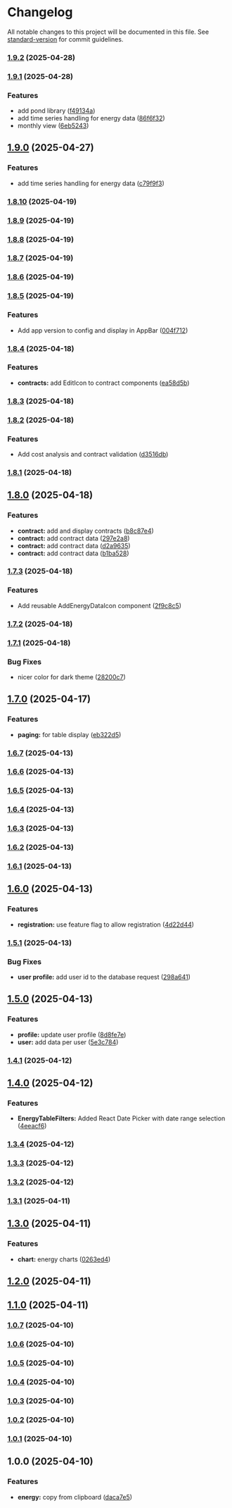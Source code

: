 # Changelog

All notable changes to this project will be documented in this file. See [standard-version](https://github.com/conventional-changelog/standard-version) for commit guidelines.

### [1.9.2](https://github.com/dachrisch/energy.consumption/compare/v1.9.1...v1.9.2) (2025-04-28)

### [1.9.1](https://github.com/dachrisch/energy.consumption/compare/v1.8.10...v1.9.1) (2025-04-28)


### Features

* add pond library ([f49134a](https://github.com/dachrisch/energy.consumption/commit/f49134ae3ae58e8a4e93ef246e9defc135bdd494))
* add time series handling for energy data ([86f6f32](https://github.com/dachrisch/energy.consumption/commit/86f6f3257f1ade14d139538bde349d9262c449b8))
* monthly view ([6eb5243](https://github.com/dachrisch/energy.consumption/commit/6eb5243e93f47ed608960da722bac846646e16bd))

## [1.9.0](https://github.com/dachrisch/energy.consumption/compare/v1.8.10...v1.9.0) (2025-04-27)


### Features

* add time series handling for energy data ([c79f9f3](https://github.com/dachrisch/energy.consumption/commit/c79f9f3423e5354d42388df5d68a3bc3506de003))

### [1.8.10](https://github.com/dachrisch/energy.consumption/compare/v1.8.9...v1.8.10) (2025-04-19)

### [1.8.9](https://github.com/dachrisch/energy.consumption/compare/v1.8.8...v1.8.9) (2025-04-19)

### [1.8.8](https://github.com/dachrisch/energy.consumption/compare/v1.8.7...v1.8.8) (2025-04-19)

### [1.8.7](https://github.com/dachrisch/energy.consumption/compare/v1.8.6...v1.8.7) (2025-04-19)

### [1.8.6](https://github.com/dachrisch/energy.consumption/compare/v1.8.5...v1.8.6) (2025-04-19)

### [1.8.5](https://github.com/dachrisch/energy.consumption/compare/v1.8.4...v1.8.5) (2025-04-19)


### Features

* Add app version to config and display in AppBar ([004f712](https://github.com/dachrisch/energy.consumption/commit/004f712cf2ff15f9dcc4ebfe3b6381c8121c7f17))

### [1.8.4](https://github.com/dachrisch/energy.consumption/compare/v1.8.3...v1.8.4) (2025-04-18)


### Features

* **contracts:** add EditIcon to contract components ([ea58d5b](https://github.com/dachrisch/energy.consumption/commit/ea58d5bae79c790928b6d203605f6345c4258630))

### [1.8.3](https://github.com/dachrisch/energy.consumption/compare/v1.8.2...v1.8.3) (2025-04-18)

### [1.8.2](https://github.com/dachrisch/energy.consumption/compare/v1.8.1...v1.8.2) (2025-04-18)


### Features

* Add cost analysis and contract validation ([d3516db](https://github.com/dachrisch/energy.consumption/commit/d3516db02c492bb272fdfce808a1eabd59b6cdfa))

### [1.8.1](https://github.com/dachrisch/energy.consumption/compare/v1.8.0...v1.8.1) (2025-04-18)

## [1.8.0](https://github.com/dachrisch/energy.consumption/compare/v1.7.3...v1.8.0) (2025-04-18)


### Features

* **contract:** add and display contracts ([b8c87e4](https://github.com/dachrisch/energy.consumption/commit/b8c87e428c73536822fa94c339be2f060506ac42))
* **contract:** add contract data ([297e2a8](https://github.com/dachrisch/energy.consumption/commit/297e2a8b71cf7f1727382eadc329349a3f9b9b77))
* **contract:** add contract data ([d2a9635](https://github.com/dachrisch/energy.consumption/commit/d2a9635c6c9876da163f27a0ad24acb86390b004))
* **contract:** add contract data ([b1ba528](https://github.com/dachrisch/energy.consumption/commit/b1ba5281eda9d322e5eca9b0b0b223df45bb20a7))

### [1.7.3](https://github.com/dachrisch/energy.consumption/compare/v1.7.2...v1.7.3) (2025-04-18)


### Features

* Add reusable AddEnergyDataIcon component ([2f9c8c5](https://github.com/dachrisch/energy.consumption/commit/2f9c8c565a0b9471956a72965e8f8befea742aee))

### [1.7.2](https://github.com/dachrisch/energy.consumption/compare/v1.7.1...v1.7.2) (2025-04-18)

### [1.7.1](https://github.com/dachrisch/energy.consumption/compare/v1.7.0...v1.7.1) (2025-04-18)


### Bug Fixes

* nicer color for dark theme ([28200c7](https://github.com/dachrisch/energy.consumption/commit/28200c758e30779f2f6ee8a453a55384bd506dbb))

## [1.7.0](https://github.com/dachrisch/energy.consumption/compare/v1.6.7...v1.7.0) (2025-04-17)


### Features

* **paging:** for table display ([eb322d5](https://github.com/dachrisch/energy.consumption/commit/eb322d5289b77b2c7edf981dddeaeca83486d2f3))

### [1.6.7](https://github.com/dachrisch/energy.consumption/compare/v1.6.6...v1.6.7) (2025-04-13)

### [1.6.6](https://github.com/dachrisch/energy.consumption/compare/v1.6.5...v1.6.6) (2025-04-13)

### [1.6.5](https://github.com/dachrisch/energy.consumption/compare/v1.6.4...v1.6.5) (2025-04-13)

### [1.6.4](https://github.com/dachrisch/energy.consumption/compare/v1.6.3...v1.6.4) (2025-04-13)

### [1.6.3](https://github.com/dachrisch/energy.consumption/compare/v1.6.2...v1.6.3) (2025-04-13)

### [1.6.2](https://github.com/dachrisch/energy.consumption/compare/v1.6.1...v1.6.2) (2025-04-13)

### [1.6.1](https://github.com/dachrisch/energy.consumption/compare/v1.6.0...v1.6.1) (2025-04-13)

## [1.6.0](https://github.com/dachrisch/energy.consumption/compare/v1.5.1...v1.6.0) (2025-04-13)


### Features

* **registration:** use feature flag to allow registration ([4d22d44](https://github.com/dachrisch/energy.consumption/commit/4d22d44a025d40057f953732170e073f3e54d21f))

### [1.5.1](https://github.com/dachrisch/energy.consumption/compare/v1.5.0...v1.5.1) (2025-04-13)


### Bug Fixes

* **user profile:** add user id to the database request ([298a641](https://github.com/dachrisch/energy.consumption/commit/298a641f2a18f3888d4190eb20dff453d2f667b2))

## [1.5.0](https://github.com/dachrisch/energy.consumption/compare/v1.4.1...v1.5.0) (2025-04-13)


### Features

* **profile:** update user profile ([8d8fe7e](https://github.com/dachrisch/energy.consumption/commit/8d8fe7e67175e702ff939098c93211954e3f6e75))
* **user:** add data per user ([5e3c784](https://github.com/dachrisch/energy.consumption/commit/5e3c7844ff83e923d827e2b4982a2e9084437a57))

### [1.4.1](https://github.com/dachrisch/energy.consumption/compare/v1.4.0...v1.4.1) (2025-04-12)

## [1.4.0](https://github.com/dachrisch/energy.consumption/compare/v1.3.4...v1.4.0) (2025-04-12)


### Features

* **EnergyTableFilters:** Added React Date Picker with date range selection ([4eeacf6](https://github.com/dachrisch/energy.consumption/commit/4eeacf6a4faf783bb2c39259b1698d6b9a2e507d))

### [1.3.4](https://github.com/dachrisch/energy.consumption/compare/v1.3.3...v1.3.4) (2025-04-12)

### [1.3.3](https://github.com/dachrisch/energy.consumption/compare/v1.3.2...v1.3.3) (2025-04-12)

### [1.3.2](https://github.com/dachrisch/energy.consumption/compare/v1.3.1...v1.3.2) (2025-04-12)

### [1.3.1](https://github.com/dachrisch/energy.consumption/compare/v1.3.0...v1.3.1) (2025-04-11)

## [1.3.0](https://github.com/dachrisch/energy.consumption/compare/v1.2.0...v1.3.0) (2025-04-11)


### Features

* **chart:** energy charts ([0263ed4](https://github.com/dachrisch/energy.consumption/commit/0263ed419da75a29688aaa83d0f3a9aaeda24888))

## [1.2.0](https://github.com/dachrisch/energy.consumption/compare/v1.1.0...v1.2.0) (2025-04-11)

## [1.1.0](https://github.com/dachrisch/energy.consumption/compare/v1.0.7...v1.1.0) (2025-04-11)

### [1.0.7](https://github.com/dachrisch/energy.consumption/compare/v1.0.6...v1.0.7) (2025-04-10)

### [1.0.6](https://github.com/dachrisch/energy.consumption/compare/v1.0.5...v1.0.6) (2025-04-10)

### [1.0.5](https://github.com/dachrisch/energy.consumption/compare/v1.0.4...v1.0.5) (2025-04-10)

### [1.0.4](https://github.com/dachrisch/energy.consumption/compare/v1.0.3...v1.0.4) (2025-04-10)

### [1.0.3](https://github.com/dachrisch/energy.consumption/compare/v1.0.2...v1.0.3) (2025-04-10)

### [1.0.2](https://github.com/dachrisch/energy.consumption/compare/v1.0.1...v1.0.2) (2025-04-10)

### [1.0.1](https://github.com/dachrisch/energy.consumption/compare/v1.0.0...v1.0.1) (2025-04-10)

## 1.0.0 (2025-04-10)


### Features

* **energy:** copy from clipboard ([daca7e5](https://github.com/dachrisch/energy.consumption/commit/daca7e5847fbd2d9bed6407841d08a08ad8ff166))
